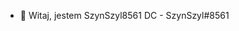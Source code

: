 - 👋 Witaj, jestem SzynSzyl8561
DC - SzynSzyl#8561

<!---
SzynSzyl8561/SzynSzyl8561 is a ✨ special ✨ repository because its `README.md` (this file) appears on your GitHub profile.
You can click the Preview link to take a look at your changes.
--->
